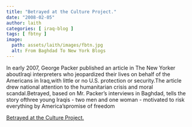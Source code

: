 ```yaml
---
title: "Betrayed at the Culture Project."
date: "2008-02-05"
author: laith
categories: [ iraq-blog ]
tags: [ fbtny ]
image:
  path: assets/laith/images/fbtn.jpg
  alt: From Baghdad To New York Blogs
---
```


In early 2007, George Packer published an article in The New Yorker aboutIraqi interpreters who jeopardized their lives on behalf of the Americans in Iraq,with little or no U.S. protection or security.The article drew national attention to the humanitarian crisis and moral scandal.Betrayed, based on Mr. Packer’s interviews in Baghdad, tells the story ofthree young Iraqis - two men and one woman - motivated to risk everything by America’spromise of freedom  

  
[Betrayed at the Culture Project.](https://www.newyorkcool.com/archives/2008/May/new-york-city-theatre-wendy-r-williams.html)
